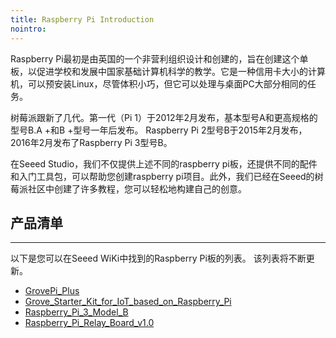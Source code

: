 ```yaml
---
title: Raspberry Pi Introduction
nointro:
---
```


Raspberry Pi最初是由英国的一个非营利组织设计和创建的，旨在创建这个单板，以促进学校和发展中国家基础计算机科学的教学。它是一种信用卡大小的计算机，可以预安装Linux，尽管体积小巧，但它可以处理与桌面PC大部分相同的任务。

树莓派跟新了几代。第一代（Pi 1）于2012年2月发布，基本型号A和更高规格的型号B.A +和B +型号一年后发布。 Raspberry Pi 2型号B于2015年2月发布，2016年2月发布了Raspberry Pi 3型号B。

在Seeed Studio，我们不仅提供上述不同的raspberry pi板，还提供不同的配件和入门工具包，可以帮助您创建raspberry pi项目。此外，我们已经在Seeed的树莓派社区中创建了许多教程，您可以轻松地构建自己的创意。


## 产品清单
---

以下是您可以在Seeed WiKi中找到的Raspberry Pi板的列表。 该列表将不断更新。


* [GrovePi_Plus](http://seeed.wiki/GrovePi_plus)
* [Grove_Starter_Kit_for_IoT_based_on_Raspberry_Pi](http://seeed.wiki/Grove_Starter_Kit_for_IoT_based_on_Raspberry_Pi)
* [Raspberry_Pi_3_Model_B](http://seeed.wiki/Raspberry_Pi_3_Model_B)
* [Raspberry_Pi_Relay_Board_v1.0](http://seeed.wiki/Raspberry_Pi_Relay_Board_v1_0)